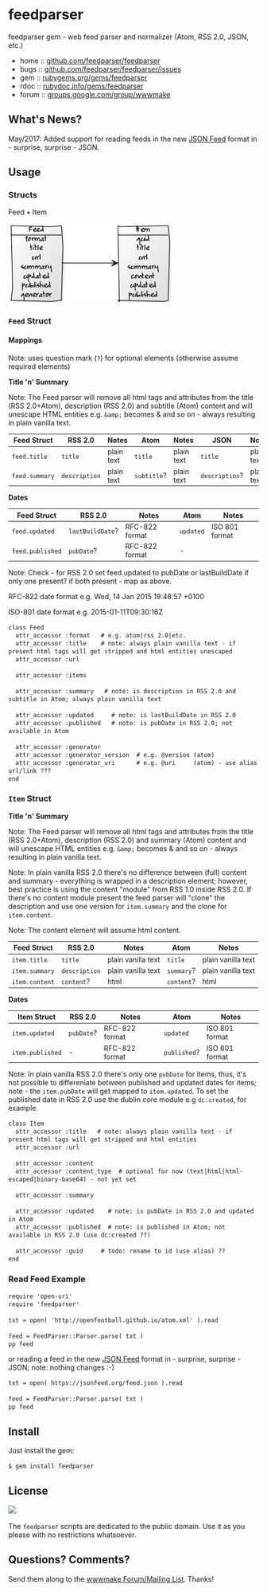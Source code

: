 # feedparser

feedparser gem - web feed parser and normalizer (Atom, RSS 2.0, JSON, etc.)

* home  :: [github.com/feedparser/feedparser](https://github.com/feedparser/feedparser)
* bugs  :: [github.com/feedparser/feedparser/issues](https://github.com/feedparser/feedparser/issues)
* gem   :: [rubygems.org/gems/feedparser](https://rubygems.org/gems/feedparser)
* rdoc  :: [rubydoc.info/gems/feedparser](http://rubydoc.info/gems/feedparser)
* forum :: [groups.google.com/group/wwwmake](http://groups.google.com/group/wwwmake)


## What's News?

May/2017: Added support for reading feeds in the new [JSON Feed](https://jsonfeed.org) format in - surprise, surprise - JSON. 


## Usage

### Structs

Feed • Item

![](feed-models.png)

### `Feed` Struct

#### Mappings

Note: uses question mark (`?`) for optional elements (otherwise assume required elements)

**Title 'n' Summary**

Note: The Feed parser will remove all html tags and attributes from the title (RSS 2.0+Atom), 
description (RSS 2.0) and subtitle (Atom) content and will unescape HTML entities e.g. `&amp;` becomes & and so on - always
resulting in plain vanilla text.

| Feed Struct        | RSS 2.0           | Notes       | Atom          | Notes       | JSON            | Notes       |
| ------------------ | ----------------- | ----------- | ------------- | ----------- | --------------- | ----------- |
| `feed.title`       | `title`           | plain text  | `title`       | plain text  | `title`         | plain text  |
| `feed.summary`     | `description`     | plain text  | `subtitle`?   | plain text  | `description`?  | plain text  |


**Dates**

| Feed Struct        | RSS 2.0             | Notes             | Atom       | Notes           |
| ------------------ | ------------------- | ----------------- | ---------- | --------------- |
| `feed.updated`     | `lastBuildDate`?    | RFC-822 format    | `updated`  | ISO 801 format  |
| `feed.published`   | `pubDate`?          | RFC-822 format    |  -         |                 |

Note: Check - for RSS 2.0 set feed.updated to pubDate or lastBuildDate if only one present? if both present - map as above. 


RFC-822 date format e.g. Wed, 14 Jan 2015 19:48:57 +0100

ISO-801 date format e.g. 2015-01-11T09:30:16Z


```
class Feed
  attr_accessor :format   # e.g. atom|rss 2.0|etc.
  attr_accessor :title    # note: always plain vanilla text - if present html tags will get stripped and html entities unescaped
  attr_accessor :url

  attr_accessor :items

  attr_accessor :summary   # note: is description in RSS 2.0 and subtitle in Atom; always plain vanilla text

  attr_accessor :updated     # note: is lastBuildDate in RSS 2.0
  attr_accessor :published   # note: is pubDate in RSS 2.0; not available in Atom

  attr_accessor :generator
  attr_accessor :generator_version  # e.g. @version (atom)
  attr_accessor :generator_uri      # e.g. @uri     (atom) - use alias url/link ???
end
```


### `Item` Struct

**Title 'n' Summary**

Note: The Feed parser will remove all html tags and attributes from the title (RSS 2.0+Atom), 
description (RSS 2.0) and summary (Atom) content
and will unescape HTML entities e.g. `&amp;` becomes & and so on - always
resulting in plain vanilla text.

Note: In plain vanilla RSS 2.0 there's no difference between (full) content and summary - everything is wrapped
in a description element; however, best practice is using the content "module" from RSS 1.0 inside RSS 2.0.
If there's no content module present the feed parser will "clone" the description and use one version for `item.summary` and
the clone for `item.content`.

Note: The content element will assume html content.

| Feed Struct        | RSS 2.0           | Notes               | Atom          | Notes               |
| ------------------ | ----------------- | ------------------- | ------------- | ------------------- |
| `item.title`       | `title`           | plain vanilla text  | `title`       | plain vanilla text  |
| `item.summary`     | `description`     | plain vanilla text  | `summary`?    | plain vanilla text  |
| `item.content`     | `content`?        | html                | `content`?    | html                |


**Dates**

| Item Struct        | RSS 2.0             | Notes             | Atom          | Notes           |
| ------------------ | ------------------- | ----------------- | ------------- | --------------- |
| `item.updated`     | `pubDate`?          | RFC-822 format    | `updated`     | ISO 801 format  |
| `item.published`   | -                   | RFC-822 format    | `published`?  | ISO 801 format  |

Note: In plain vanilla RSS 2.0 there's only one `pubDate` for items, thus, it's not possible to differeniate between published and updated dates for items; note - the `item.pubDate` will get mapped to `item.updated`. To set the published date in RSS 2.0 use the dublin core module e.g `dc:created`, for example.

```
class Item
  attr_accessor :title   # note: always plain vanilla text - if present html tags will get stripped and html entities
  attr_accessor :url

  attr_accessor :content
  attr_accessor :content_type  # optional for now (text|html|html-escaped|binary-base64) - not yet set

  attr_accessor :summary

  attr_accessor :updated    # note: is pubDate in RSS 2.0 and updated in Atom
  attr_accessor :published  # note: is published in Atom; not available in RSS 2.0 (use dc:created ??)

  attr_accessor :guid     # todo: rename to id (use alias) ??
end
```


### Read Feed Example

```
require 'open-uri'
require 'feedparser'

txt = open( 'http://openfootball.github.io/atom.xml' ).read

feed = FeedParser::Parser.parse( txt )
pp feed
```

or reading a feed in the new [JSON Feed](https://jsonfeed.org) format in - surprise, surprise - JSON;
note: nothing changes :-)

```
txt = open( https://jsonfeed.org/feed.json ).read

feed = FeedParser::Parser.parse( txt )
pp feed
```


## Install

Just install the gem:

    $ gem install feedparser


## License

![](https://publicdomainworks.github.io/buttons/zero88x31.png)

The `feedparser` scripts are dedicated to the public domain.
Use it as you please with no restrictions whatsoever.


## Questions? Comments?

Send them along to the [wwwmake Forum/Mailing List](http://groups.google.com/group/wwwmake).
Thanks!
